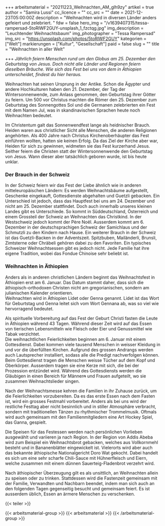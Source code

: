 +++
arbeitsmaterial = "20211223_Weihnachten_AM_glh9zy"
artikel = true
author = "Samira Lussi"
cc_licence = ""
cc_src = ""
date = 2021-12-23T05:00:00Z
description = "Weihnachten wird in diversen Länder anders gefeiert und zelebriert. "
fdw = false
hero_img = "/v1639407315/tessa-rampersad-5toRIWF2GUY-unsplash_1_fzctqg.jpg"
img_description = "Leuchtender Weihnachtsbaum"
img_photographer = "Tessa Rampersad"
img_src = "https://unsplash.com/photos/5toRIWF2GUY"
kategorien = ["Welt"]
markierungen = ["Kultur", "Gesellschaft"]
paid = false
slug = ""
title = "Weihnachten in aller Welt"

+++
_Jährlich feiern Menschen rund um den Globus am 25. Dezember den Geburtstag von Jesus. Doch nicht alle Länder und Regionen feiern dieselben Bräuche. Wie sich das Fest bei uns von dem in Äthiopien unterscheidet, findest du hier heraus._

Weihnachten hat seinen Ursprung in der Antike. Schon die Ägypter und andere Hochkulturen haben den 21. Dezember, der Tag der Wintersonnenwende, zum Anlass genommen, den Geburtstag ihrer Götter zu feiern. Um 500 vor Christus machten die Römer den 25. Dezember zum Geburtstag des Sonnengottes Sol und die Germanen zelebrierten ein Fest mit dem Namen Jul, was in skandinavischen Sprachen heute noch Weihnachten bedeutet.

Im Christentum galt das Sonnenwendfest lange als heidnischer Brauch. Heiden waren aus christlicher Sicht alle Menschen, die anderen Religionen angehörten. Als 400 Jahre nach Christus Kirchenoberhäupter das Fest einführen wollten, hatten sie keinen Erfolg. Da das Ziel der Kirche aber war, Heiden für sich zu gewinnen, widmeten sie das Fest kurzerhand Jesus. Seither feiern die Christen statt der Wintersonnenwende den Geburtstag von Jesus. Wann dieser aber tatsächlich geboren wurde, ist bis heute unklar.

### Der Brauch in der Schweiz

In der Schweiz feiern wir das Fest der Liebe ähnlich wie in anderen mitteleuropäischen Ländern: Es werden Weihnachtsbäume aufgestellt, Geschenke eingekauft, Gottesdienste abgehalten und Guetzli gebacken. Ein Unterschied ist jedoch, dass das Hauptfest bei uns am 24. Dezember und nicht am 25. Dezember stattfindet. Doch auch innerhalb unseres kleinen Landes gibt es Unterschiede. So kommt in Süddeutschland, Österreich und einem Grossteil der Schweiz an Weihnachten das Christkind. In der Westschweiz jedoch kommt der Père Noël. Ausserdem kommt am 6. Dezember in der deutschsprachigen Schweiz der Samichlaus und der Schmutzli zu den Kindern nach Hause. Ein weiterer Brauch in der Schweiz ist das Guetzli-Backen in der Adventszeit. Spitzbuben, Mailänderli, Brunsli, Zimtsterne oder Chräbeli gehören dabei zu den Favoriten. Ein typisches Schweizer Weihnachtsessen gibt es jedoch nicht. Jede Familie hat ihre eigene Tradition, wobei das Fondue Chinoise sehr beliebt ist.

### Weihnachten in Äthiopien

Anders als in anderen christlichen Ländern beginnt das Weihnachtsfest in Äthiopien erst am 6. Januar. Das Datum stammt daher, dass sich die äthiopisch-orthodoxen Christen nicht am gregorianischen, sondern am julianischen Kalender orientieren.  
Weihnachten wird in Äthiopien Lidet oder Genna genannt. Lidet ist das Wort für Geburtstag und Genna leitet sich vom Wort Gennana ab, was so viel wie hervorragend bedeutet.

Als spirituelle Vorbereitung auf das Fest der Geburt Christi fasten die Leute in Äthiopien während 43 Tagen. Während dieser Zeit wird auf das Essen von tierischen Lebensmitteln wie Fleisch oder Eier und Genussmittel wie Tabak verzichtet.  
Die weihnachtlichen Feierlichkeiten beginnen am 6. Januar mit einem Gottesdienst. Dabei kommen viele tausend Menschen in weisser Kleidung in und vor die überfüllten Kirchen. Aufgrund des grossen Andrangs werden auch Lautsprecher installiert, sodass alle die Predigt nachverfolgen können.  
Beim Gottesdienst tragen die Menschen weisse Tücher auf dem Kopf und Oberkörper. Ausserdem tragen sie eine Kerze mit sich, die bei der Prozession entzündet wird. Während des Gottesdiensts werden die Gläubigen in einen Bereich für Männer~~n~~ und Frauen aufgeteilt, wo sie zusammen Weihnachtslieder singen.

Nach der Weihnachtsmesse kehren die Familien in ihr Zuhause zurück, um die Feierlichkeiten vorzubereiten. Da es das erste Essen nach dem Fasten ist, wird ein grosses Festmahl vorbereitet. Anders als bei uns wird der restliche Festtag aber nicht besinnlich und in stiller Atmosphäre verbracht, sondern mit traditionellen Tänzen zu rhythmischer Trommelmusik. Oftmals wird auch gemeinsam mit den Familienmitgliedern eine Art Hockey Spiel, das Ganna, gespielt.

Die Speisen für das Festessen werden nach persönlichen Vorlieben ausgewählt und variieren ja nach Region. In der Region von Addis Abeba wird zum Beispiel ein Weihnachtsbrot gebacken, welches aus Vollkornmehl besteht und in Bananenblätter eingewickelt ist. Vielerorts wird aber auch das bekannte äthiopische Nationalgericht Doro Wat gekocht. Dabei handelt es sich um eine sehr scharfe Chili-Sauce mit Hühnerfleisch und Eiern, welche zusammen mit einem dünnen Sauerteig-Fladenbrot verzehrt wird.

Nach äthiopischer Überzeugung gilt es als unsittlich, an Weihnachten allein zu speisen oder zu trinken. Stattdessen wird die Fastenzeit gemeinsam mit der Familie, Verwandten und Nachbarn beendet, indem man sich auch an den folgenden Tagen gegenseitig besucht und gemeinsam feiert. Es ist ausserdem üblich, Essen an ärmere Menschen zu verschenken.

{{< teiler >}}

{{< arbeitsmaterial-group >}}
{{< arbeitsmaterial >}}
{{< /arbeitsmaterial-group >}}